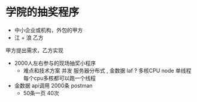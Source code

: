 # 学院的抽奖程序

- 中小企业或机构，外包的甲方
- 江 + 浪 乙方

甲方提出需求，乙方实现
- 2000人左右参与的现场抽奖小程序
    - 难点和技术方案
    并发 服务器分布式 , 金数据
    laf ? 多核CPU
    node 单线程 每个cpu多核都可以跑一个线程
- 金数据
    api调用 2000条 postman
    - 50条一页 40次